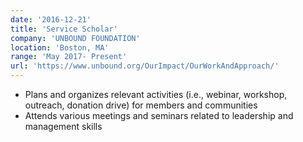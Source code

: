 ```yaml
---
date: '2016-12-21'
title: 'Service Scholar'
company: 'UNBOUND FOUNDATION'
location: 'Boston, MA'
range: 'May 2017- Present'
url: 'https://www.unbound.org/OurImpact/OurWorkAndApproach/'
---
```


- Plans and organizes relevant activities (i.e., webinar, workshop, outreach, donation drive) for members and communities
- Attends various meetings and seminars related to leadership and management skills
<!-- - Interfaced with user experience designers and other developers to ensure thoughtful and coherent user experiences across Starry’s iOS and Android mobile apps -->
